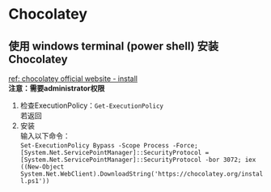 # Chocolatey  
## 使用 windows terminal (power shell) 安装 Chocolatey  
[ref: chocolatey official website - install](https://chocolatey.org/install)  
**注意：需要administrator权限**  
1. 检查ExecutionPolicy：`Get-ExecutionPolicy`   
   若返回
2. 安装  
   输入以下命令：  
   `Set-ExecutionPolicy Bypass -Scope Process -Force; [System.Net.ServicePointManager]::SecurityProtocol = [System.Net.ServicePointManager]::SecurityProtocol -bor 3072; iex ((New-Object System.Net.WebClient).DownloadString('https://chocolatey.org/install.ps1'))`
